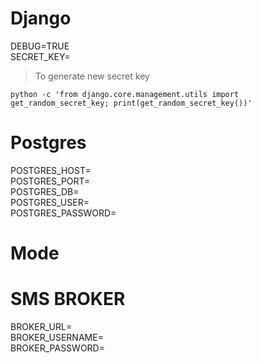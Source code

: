 # Django
DEBUG=TRUE  
SECRET_KEY=  
>To generate new secret key
```commandline
python -c 'from django.core.management.utils import get_random_secret_key; print(get_random_secret_key())'
```

# Postgres
POSTGRES_HOST=  
POSTGRES_PORT=  
POSTGRES_DB=  
POSTGRES_USER=  
POSTGRES_PASSWORD=  

# Mode

[comment]: <> (PRODUCTION=FALSE)
# SMS BROKER
BROKER_URL=  
BROKER_USERNAME=  
BROKER_PASSWORD=  
